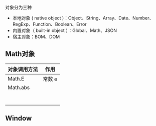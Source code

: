对象分为三种

- 本地对象 ( native object )：Object、String、Array、Date、Number、RegExp、Function、Boolean、Error
- 内置对象（ built-in object ）：Global、Math、JSON
- 宿主对象：BOM、DOM

## Math对象

| 对象调用方法 | 作用   |
| ------------ | ------ |
| Math.E       | 常数 e |
| Math.abs     |        |
|              |        |
|              |        |
|              |        |
|              |        |
|              |        |
|              |        |
|              |        |

## Window

